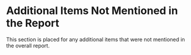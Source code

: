 
# Additional Items Not Mentioned in the Report

This section is placed for any additional items that were not mentioned in the overall report.

